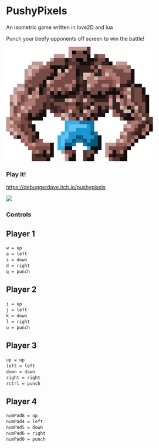 # PushyPixels

An isometric game written in love2D and lua

Punch your beefy opponents off screen to win the battle!

![](arms_front.gif)


### Play it!
https://debuggerdave.itch.io/pushypixels

![](pushyPixelsScreenshot.gif)

### Controls

## Player 1
    w = up
    a = left
    s = down
    d = right
    q = punch
    
    
## Player 2
    i = up
    j = left
    k = down
    l = right
    u = punch

## Player 3
    up = up
    left = left
    down = down
    right = right
    rctrl = punch

## Player 4
    numPad8 = up
    numPad4 = left
    numPad5 = down
    numPad6 = right
    numPad0 = punch
